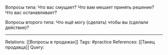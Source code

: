 Вопросы типа: Что вас смущает? Что вам мешает принять решение? Что вас останавливает? 

Вопросы второго типа: Что ещё могу (сделать) чтобы вы (сделали действие)? 

___
Relations: [[Вопросы в продажах]] 
Tags: #practice 
References: [[Танец продавца]] 
Query: 